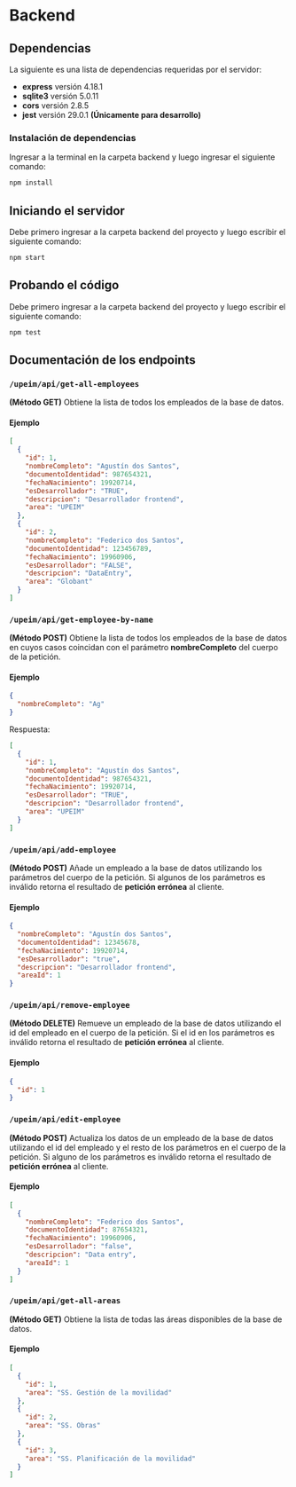 # Backend

## Dependencias

La siguiente es una lista de dependencias requeridas por el servidor:

- **express** versión 4.18.1
- **sqlite3** versión 5.0.11
- **cors** versión 2.8.5
- **jest** versión 29.0.1 **(Únicamente para desarrollo)**

### Instalación de dependencias

Ingresar a la terminal en la carpeta backend y luego ingresar el siguiente comando:

```bash
npm install
```

## Iniciando el servidor

Debe primero ingresar a la carpeta backend del proyecto y luego escribir el siguiente comando:

```bash
npm start
```

## Probando el código

Debe primero ingresar a la carpeta backend del proyecto y luego escribir el siguiente comando:

```bash
npm test
```

## Documentación de los endpoints

### `/upeim/api/get-all-employees`

**(Método GET)** Obtiene la lista de todos los empleados de la base de datos.

#### Ejemplo

```json
[
  {
    "id": 1,
    "nombreCompleto": "Agustín dos Santos",
    "documentoIdentidad": 987654321,
    "fechaNacimiento": 19920714,
    "esDesarrollador": "TRUE",
    "descripcion": "Desarrollador frontend",
    "area": "UPEIM"
  },
  {
    "id": 2,
    "nombreCompleto": "Federico dos Santos",
    "documentoIdentidad": 123456789,
    "fechaNacimiento": 19960906,
    "esDesarrollador": "FALSE",
    "descripcion": "DataEntry",
    "area": "Globant"
  }
]
```

### `/upeim/api/get-employee-by-name`

**(Método POST)** Obtiene la lista de todos los empleados de la base de datos en cuyos casos coincidan con el parámetro **nombreCompleto** del cuerpo de la petición.

#### Ejemplo

```json
{
  "nombreCompleto": "Ag"
}
```

Respuesta:

```json
[
  {
    "id": 1,
    "nombreCompleto": "Agustín dos Santos",
    "documentoIdentidad": 987654321,
    "fechaNacimiento": 19920714,
    "esDesarrollador": "TRUE",
    "descripcion": "Desarrollador frontend",
    "area": "UPEIM"
  }
]
```

### `/upeim/api/add-employee`

**(Método POST)** Añade un empleado a la base de datos utilizando los parámetros del cuerpo de la petición. Si algunos de los parámetros es inválido retorna el resultado de **petición errónea** al cliente.

#### Ejemplo

```json
{
  "nombreCompleto": "Agustín dos Santos",
  "documentoIdentidad": 12345678,
  "fechaNacimiento": 19920714,
  "esDesarrollador": "true",
  "descripcion": "Desarrollador frontend",
  "areaId": 1
}
```

### `/upeim/api/remove-employee`

**(Método DELETE)** Remueve un empleado de la base de datos utilizando el id del empleado en el cuerpo de la petición. Si el id en los parámetros es inválido retorna el resultado de **petición errónea** al cliente.

#### Ejemplo

```json
{
  "id": 1
}
```

### `/upeim/api/edit-employee`

**(Método POST)** Actualiza los datos de un empleado de la base de datos utilizando el id del empleado y el resto de los parámetros en el cuerpo de la petición. Si alguno de los parámetros es inválido retorna el resultado de **petición errónea** al cliente.

#### Ejemplo

```json
[
  {
    "nombreCompleto": "Federico dos Santos",
    "documentoIdentidad": 87654321,
    "fechaNacimiento": 19960906,
    "esDesarrollador": "false",
    "descripcion": "Data entry",
    "areaId": 1
  }
]
```

### `/upeim/api/get-all-areas`

**(Método GET)** Obtiene la lista de todas las áreas disponibles de la base de datos.

#### Ejemplo

```json
[
  {
    "id": 1,
    "area": "SS. Gestión de la movilidad"
  },
  {
    "id": 2,
    "area": "SS. Obras"
  },
  {
    "id": 3,
    "area": "SS. Planificación de la movilidad"
  }
]
```
